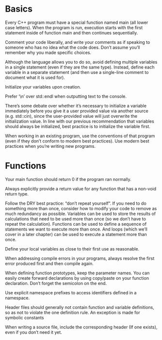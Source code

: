 # Basics
Every C++ program must have a special function named main (all lower case letters). When the program is run, execution starts with the first statement inside of function main and then continues sequentially.

Comment your code liberally, and write your comments as if speaking to someone who has no idea what the code does. Don’t assume you’ll remember why you made specific choices.

Although the language allows you to do so, avoid defining multiple variables in a single statement (even if they are the same type). Instead, define each variable in a separate statement (and then use a single-line comment to document what it is used for).

Initialize your variables upon creation.

Prefer ‘\n’ over std::endl when outputting text to the console.

There’s some debate over whether it’s necessary to initialize a variable immediately before you give it a user provided value via another source (e.g. std::cin), since the user-provided value will just overwrite the initialization value. In line with our previous recommendation that variables should always be initialized, best practice is to initialize the variable first.

When working in an existing program, use the conventions of that program (even if they don’t conform to modern best practices). Use modern best practices when you’re writing new programs.

# Functions
Your main function should return 0 if the program ran normally.

Always explicitly provide a return value for any function that has a non-void return type.

Follow the DRY best practice: “don’t repeat yourself”. If you need to do something more than once, consider how to modify your code to remove as much redundancy as possible. Variables can be used to store the results of calculations that need to be used more than once (so we don’t have to repeat the calculation). Functions can be used to define a sequence of statements we want to execute more than once. And loops (which we’ll cover in a later chapter) can be used to execute a statement more than once.

Define your local variables as close to their first use as reasonable.

When addressing compile errors in your programs, always resolve the first error produced first and then compile again.

When defining function prototypes, keep the parameter names. You can easily create forward declarations by using copy/paste on your function declaration. Don’t forget the semicolon on the end.

Use explicit namespace prefixes to access identifiers defined in a namespace.

Header files should generally not contain function and variable definitions, so as not to violate the one definition rule. An exception is made for symbolic constants

When writing a source file, include the corresponding header (If one exists), even if you don’t need it yet.